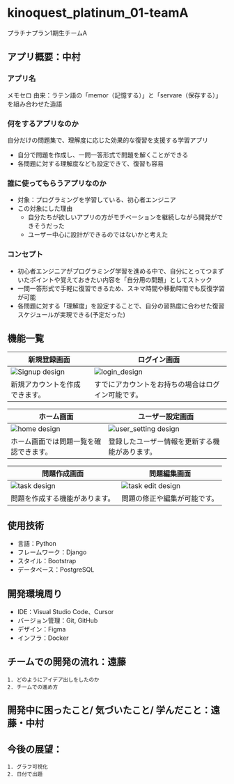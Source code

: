 # kinoquest_platinum_01-teamA
プラチナプラン1期生チームA

## アプリ概要：中村
### アプリ名
メモセロ
由来：ラテン語の「memor（記憶する）」と「servare（保存する）」を組み合わせた造語

### 何をするアプリなのか
自分だけの問題集で、理解度に応じた効果的な復習を支援する学習アプリ
- 自分で問題を作成し、一問一答形式で問題を解くことができる
- 各問題に対する理解度なども設定できて、復習も容易
### 誰に使ってもらうアプリなのか
- 対象：プログラミングを学習している、初心者エンジニア
- この対象にした理由
    - 自分たちが欲しいアプリの方がモチベーションを継続しながら開発ができそうだった
    - ユーザー中心に設計ができるのではないかと考えた
### コンセプト
- 初心者エンジニアがプログラミング学習を進める中で、自分にとってつまずいたポイントや覚えておきたい内容を「自分用の問題」としてストック
- 一問一答形式で手軽に復習できるため、スキマ時間や移動時間でも反復学習が可能
- 各問題に対する「理解度」を設定することで、自分の習熟度に合わせた復習スケジュールが実現できる(予定だった)

## 機能一覧
| 新規登録画面 | ログイン画面 |
| - | - |
|![Signup design](https://github.com/user-attachments/assets/693cd0d3-91e6-423f-bdb0-f9f80210257d) | ![login_design](https://github.com/user-attachments/assets/265ec061-a117-40e3-b5e6-e1df9a96e1de)|
| 新規アカウントを作成できます。 | すでにアカウントをお持ちの場合はログイン可能です。 |

| ホーム画面 | ユーザー設定画面 |
| - | - |
| ![home design](https://github.com/user-attachments/assets/27776868-a91d-4bcd-8f32-aaa9455ca2cd) | ![user_setting design](https://github.com/user-attachments/assets/bcba281c-c78a-4a77-a1d3-47d8511b3661) |
| ホーム画面では問題一覧を確認できます。 | 登録したユーザー情報を更新する機能があります。 |

| 問題作成画面 | 問題編集画面 |
| - | - |
| ![task design](https://github.com/user-attachments/assets/47b810d3-c991-4e2e-8ef3-edddfc9a5620) | ![task edit design](https://github.com/user-attachments/assets/ad419c6b-5688-4f40-b1ec-3a9b5d27d98c) |
| 問題を作成する機能があります。 | 問題の修正や編集が可能です。 |

## 使用技術
- 言語：Python
- フレームワーク：Django
- スタイル：Bootstrap
- データベース：PostgreSQL
## 開発環境周り
- IDE：Visual Studio Code、Cursor
- バージョン管理：Git, GitHub
- デザイン：Figma
- インフラ：Docker
## チームでの開発の流れ：遠藤
    1. どのようにアイデア出しをしたのか
    2. チームでの進め方
## 開発中に困ったこと/ 気づいたこと/ 学んだこと：遠藤・中村
## 今後の展望：
    1. グラフ可視化
    2. 日付で出題


